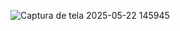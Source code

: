 ![Captura de tela 2025-05-22 145945](https://github.com/user-attachments/assets/8e71f09c-ed59-46ee-b721-98f355b53f3d)
